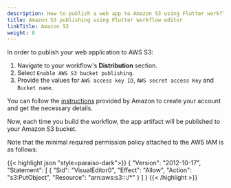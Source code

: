 ```yaml
---
description: How to publish a web app to Amazon S3 using Flutter workflow editor
title: Amazon S3 publishing using Flutter workflow editor
linkTitle: Amazon S3
weight: 8
---
```


In order to publish your web application to AWS S3:

1. Navigate to your workflow's **Distribution** section.
2. Select `Enable AWS S3 bucket publishing`.
3. Provide the values for `AWS access key ID`, `AWS secret access Key` and `Bucket name`.

You can follow the [instructions](https://aws.amazon.com/getting-started/hands-on/backup-to-s3-cli/) provided by Amazon to create your account and get the necessary details.

Now, each time you build the workflow, the app artifact will be published to your Amazon S3 bucket.

Note that the minimal required permission policy attached to the AWS IAM is as follows:

{{< highlight json "style=paraiso-dark">}}
{
    "Version": "2012-10-17",
    "Statement": [
        {
            "Sid": "VisualEditor0",
            "Effect": "Allow",
            "Action": "s3:PutObject",
            "Resource": "arn:aws:s3:::<bucket-name>/*"
        }
    ]
}
{{< /highlight >}}
